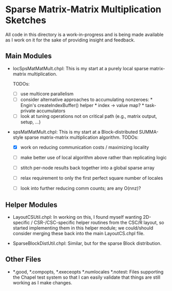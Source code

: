 Sparse Matrix-Matrix Multiplication Sketches
============================================

All code in this directory is a work-in-progress and is being made
available as I work on it for the sake of providing insight and
feedback.

Main Modules
------------

* locSpsMatMatMult.chpl: This is my start at a purely local sparse
  matrix-matrix multiplication.

  TODOs:
  - [ ] use multicore parallelism
  - [ ] consider alternative approaches to accumulating nonzeroes:
        * Engin's createIndexBuffer() helper
        * index -> value map?
        * task-private accumulators
  - [ ] look at tuning operations not on critical path (e.g., matrix
        output, setup, ...)

* spsMatMatMult.chpl: This is my start at a Block-distributed
  SUMMA-style sparse matrix-matrix multiplication algorithm.
  TODOs:
  - [x] work on reducing communication costs / maximizing locality
  - [ ] make better use of local algorithm above rather than
        replicating logic
  - [ ] stitch per-node results back together into a global sparse
        array
  - [ ] relax requirement to only the first perfect square number
        of locales
  - [ ] look into further reducing comm counts; are any O(nnz)?


Helper Modules
--------------

* LayoutCSUtil.chpl: In working on this, I found myself wanting
  2D-specific / CSR-/CSC-specific helper routines from the CSC/R
  layout, so started implementing them in this helper module; we
  could/should consider merging these back into the main LayoutCS.chpl
  file.

* SparseBlockDistUtil.chpl: Similar, but for the sparse Block
  distribution.


Other Files
-----------

* *.good, *.compopts, *.execeopts *.numlocales *.notest: Files
  supporting the Chapel test system so that I can easily validate that
  things are still working as I make changes.
  